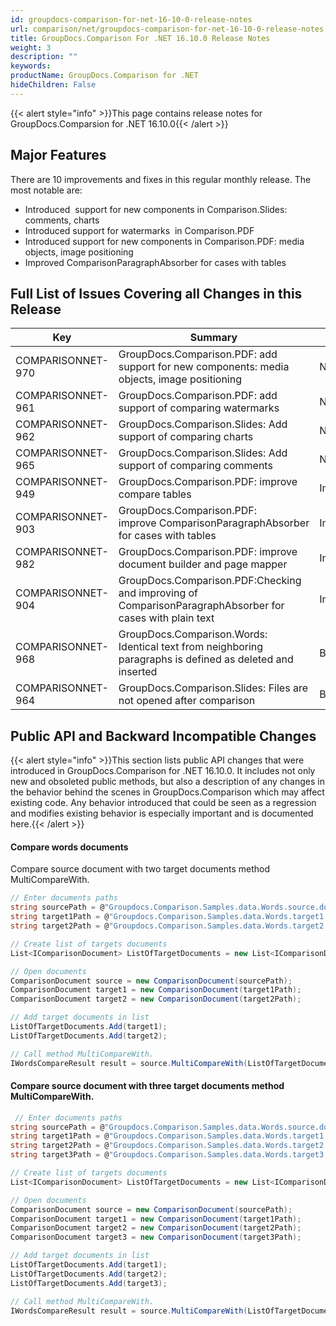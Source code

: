 ```yaml
---
id: groupdocs-comparison-for-net-16-10-0-release-notes
url: comparison/net/groupdocs-comparison-for-net-16-10-0-release-notes
title: GroupDocs.Comparison For .NET 16.10.0 Release Notes
weight: 3
description: ""
keywords: 
productName: GroupDocs.Comparison for .NET
hideChildren: False
---
```

{{< alert style="info" >}}This page contains release notes for GroupDocs.Comparsion for .NET 16.10.0{{< /alert >}}

## Major Features

There are 10 improvements and fixes in this regular monthly release. The most notable are:

*   Introduced  support for new components in Comparison.Slides: comments, charts
*   Introduced support for watermarks  in Comparison.PDF
*   Introduced support for new components in Comparison.PDF: media objects, image positioning
*   Improved ComparisonParagraphAbsorber for cases with tables

## Full List of Issues Covering all Changes in this Release

| Key | Summary | Category |
| --- | --- | --- |
| COMPARISONNET-970 | GroupDocs.Comparison.PDF: add support for new components: media objects, image positioning | New Feature |
| COMPARISONNET-961 | GroupDocs.Comparison.PDF: add support of comparing watermarks | New Feature |
| COMPARISONNET-962 | GroupDocs.Comparison.Slides: Add support of comparing charts | New Feature |
| COMPARISONNET-965 | GroupDocs.Comparison.Slides: Add support of comparing comments | New Feature |
| COMPARISONNET-949 | GroupDocs.Comparison.PDF: improve compare tables | Improvement |
| COMPARISONNET-903 | GroupDocs.Comparison.PDF: improve ComparisonParagraphAbsorber for cases with tables | Improvement |
| COMPARISONNET-982 | GroupDocs.Comparison.PDF: improve document builder and page mapper | Improvement |
| COMPARISONNET-904 | GroupDocs.Comparison.PDF:Checking and improving of ComparisonParagraphAbsorber for cases with plain text | Improvement |
| COMPARISONNET-968 | GroupDocs.Comparison.Words: Identical text from neighboring paragraphs is defined as deleted and inserted | Bug |
| COMPARISONNET-964 | GroupDocs.Comparison.Slides: Files are not opened after comparison | Bug |

  

## Public API and Backward Incompatible Changes

{{< alert style="info" >}}This section lists public API changes that were introduced in GroupDocs.Comparison for .NET 16.10.0. It includes not only new and obsoleted public methods, but also a description of any changes in the behavior behind the scenes in GroupDocs.Comparison which may affect existing code. Any behavior introduced that could be seen as a regression and modifies existing behavior is especially important and is documented here.{{< /alert >}}

#### Compare words documents

Compare source document with two target documents method MultiCompareWith.



```csharp
// Enter documents paths
string sourcePath = @"Groupdocs.Comparison.Samples.data.Words.source.docx";
string target1Path = @"Groupdocs.Comparison.Samples.data.Words.target1.docx";
string target2Path = @"Groupdocs.Comparison.Samples.data.Words.target2.docx";

// Create list of targets documents
List<IComparisonDocument> ListOfTargetDocuments = new List<IComparisonDocument>();

// Open documents
ComparisonDocument source = new ComparisonDocument(sourcePath);
ComparisonDocument target1 = new ComparisonDocument(target1Path);
ComparisonDocument target2 = new ComparisonDocument(target2Path);

// Add target documents in list
ListOfTargetDocuments.Add(target1);
ListOfTargetDocuments.Add(target2);

// Call method MultiCompareWith.
IWordsCompareResult result = source.MultiCompareWith(ListOfTargetDocuments, new WordsComparisonSettings());

```

#### Compare source document with three target documents method MultiCompareWith.



```csharp
 // Enter documents paths
string sourcePath = @"Groupdocs.Comparison.Samples.data.Words.source.docx";
string target1Path = @"Groupdocs.Comparison.Samples.data.Words.target1.docx";
string target2Path = @"Groupdocs.Comparison.Samples.data.Words.target2.docx";
string target3Path = @"Groupdocs.Comparison.Samples.data.Words.target3.docx";

// Create list of targets documents
List<IComparisonDocument> ListOfTargetDocuments = new List<IComparisonDocument>();

// Open documents
ComparisonDocument source = new ComparisonDocument(sourcePath);
ComparisonDocument target1 = new ComparisonDocument(target1Path);
ComparisonDocument target2 = new ComparisonDocument(target2Path);
ComparisonDocument target3 = new ComparisonDocument(target3Path);

// Add target documents in list
ListOfTargetDocuments.Add(target1);
ListOfTargetDocuments.Add(target2);
ListOfTargetDocuments.Add(target3);

// Call method MultiCompareWith.
IWordsCompareResult result = source.MultiCompareWith(ListOfTargetDocuments, new WordsComparisonSettings());

```
